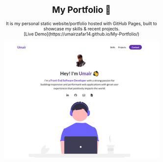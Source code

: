 <!-- PROJECT LOGO -->
<br />
<p align="center">
  <h1 align="center">My Portfolio 🚀</h1>

  <p align="center">
    It is my personal static website/portfolio hosted with GitHub Pages, built to showcase
    my skills & recent projects.
    <br />
    [Live Demo](https://umairzafar14.github.io/My-Portfolio/)
  </p>
</p>

[![Site preview](./assets/home-page.png)](https://umairzafar14.github.io/My-Portfolio/)
